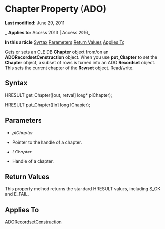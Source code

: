 
# Chapter Property (ADO)

 **Last modified:** June 29, 2011

 _ **Applies to:** Access 2013 | Access 2016_

 **In this article**
[Syntax](#sectionSection1)
[Parameters](#sectionSection2)
[Return Values](#sectionSection3)
[Applies To](#sectionSection4)



Gets or sets an OLE DB  **Chapter** object from/on an **ADORecordsetConstruction** object. When you use **put_Chapter** to set the **Chapter** object, a subset of rows is turned into an ADO **Recordset** object. This sets the current chapter of the **Rowset** object. Read/write.

## Syntax
<a name="sectionSection1"> </a>

HRESULT get_Chapter([out, retval] long* plChapter);

HRESULT put_Chapter([in] long lChapter);


## Parameters
<a name="sectionSection2"> </a>


-  _plChapter_
    
- Pointer to the handle of a chapter.
    
-  _LChapter_
    
- Handle of a chapter.
    

## Return Values
<a name="sectionSection3"> </a>

This property method returns the standard HRESULT values, including S_OK and E_FAIL.


## Applies To
<a name="sectionSection4"> </a>

[ADORecordsetConstruction](2b53aa6e-3b6f-a996-3967-534215fd586c.md)

